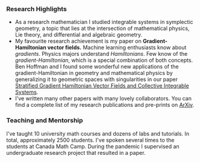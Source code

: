 


### Research Highlights

- As a research mathematician I studied integrable systems in symplectic geometry, a topic that lies at the intersection of mathematical physics, Lie theory, and differential and algebraic geometry.
- My favourite research achievement is my paper on **Gradient-Hamiltonian vector fields.** Machine learning enthusiasts know about *gradients*. Physics majors understand *Hamiltonians*. Few know of the *gradient-Hamiltonian*, which is a special combination of both concepts. Ben Hoffman and I found some wonderful new applications of the gradient-Hamiltonian in geometry and mathematical physics by generalizing it to geometric spaces with singularities in our paper [Stratified Gradient Hamiltonian Vector Fields and Collective Integrable Systems](http://arxiv.org/abs/2008.13656). 
- I've written many other papers with many lovely collaborators. You can find a complete list of my research publications and pre-prints on [ArXiv](https://arxiv.org/a/lane_j_2.html).

### Teaching and Mentorship

I've taught 10 university math courses and dozens of labs and tutorials. In total, approximately 2500 students. I've spoken several times to the students at Canada Math Camp. During the pandemic I supervised an undergraduate research project that resulted in a paper.
